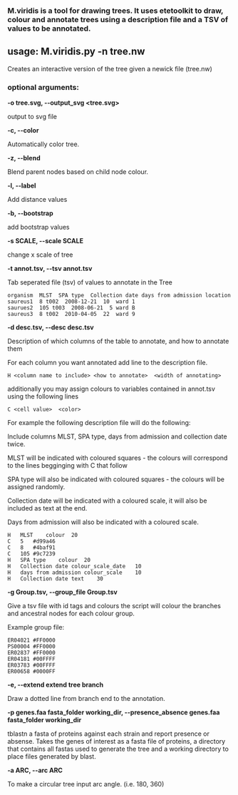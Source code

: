 ### M.viridis is a tool for drawing trees. It uses etetoolkit to draw, colour and annotate trees using a description file and a TSV of values to be annotated.

## usage: M.viridis.py -n tree.nw

Creates an interactive version of the tree given a newick file (tree.nw)


### optional arguments:


**-o tree.svg, --output_svg <tree.svg>**

output to svg file


**-c, --color**

Automatically color tree.


**-z, --blend**

Blend parent nodes based on child node colour.


**-l, --label**

Add distance values


**-b, --bootstrap**

add bootstrap values


**-s SCALE, --scale SCALE**

change x scale of tree


**-t annot.tsv, --tsv annot.tsv**

Tab seperated file (tsv) of values to annotate in the Tree
```
organism  MLST  SPA type  Collection date days from admission location
saureus1  8 t002  2008-12-21  10  ward 1
saurues2  105 t003  2008-06-21  5 ward B
saureus3  8 t002  2010-04-05  22  ward 9
```


**-d desc.tsv, --desc desc.tsv**

Description of which columns of the table to annotate, and how to annotate them 

For each column you want annotated add line to the description file.
```
H <column name to include> <how to annotate>  <width of annotating>
```
additionally you may assign colours to variables contained in annot.tsv using the following lines

```
C <cell value>  <color>
```

For example the following description file will do the following:

Include columns MLST, SPA type, days from admission and collection date twice.

MLST will be indicated with coloured squares - the colours will correspond to the lines begginging with C that follow

SPA type will also be indicated with coloured squares - the colours will be assigned randomly.

Collection date will be indicated with a coloured scale, it will also be included as text at the end.

Days from admission will also be indicated with a coloured scale.


```
H	MLST	colour	20
C	5	#d99a46
C	8	#4baf91
C	105	#9c7239
H	SPA type	colour	20
H	Collection date	colour_scale_date	10
H	days from admission	colour_scale	10
H	Collection date	text	30
```

**-g Group.tsv, --group_file Group.tsv**

Give a tsv file with id tags and colours the script will colour the branches and ancestral nodes for each colour group.


Example group file:

```
ER04021	#FF0000
PS00004	#FF0000
ER02837	#FF0000
ER04181	#00FFFF
ER03783	#00FFFF
ER00658	#0000FF
```


**-e, --extend          extend tree branch**

Draw a dotted line from branch end to the annotation.



**-p genes.faa fasta_folder working_dir, --presence_absence genes.faa fasta_folder working_dir**
                      
tblastn a fasta of proteins against each strain and report presence or absense. Takes the genes of interest as a fasta file of proteins, a directory that contains all fastas used to generate the tree and a working directory to place files generated by blast.


**-a ARC, --arc ARC**

To make a circular tree input arc angle. (i.e. 180, 360)

